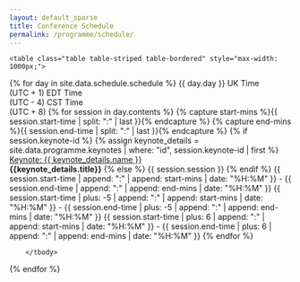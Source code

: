 ```yaml
---
layout: default_sparse
title: Conference Schedule
permalink: /programme/schedule/
---
```



<div class="row pl-2 pr-2 pt-2 pb-2 mx-auto justify-content-center">

	<table class="table table-striped table-bordered" style="max-width: 1000px;">
{% for day in site.data.schedule.schedule %}
	  	<thead class="thead-dark">
		  	<!--<tr><th scope="col" colspan="4">{{ day.day }}</th></tr>
		    <tr><th scope="col">Session</th>
		        <th scope="col">UK Time<br>(UTC + 1)</th>
		        <th scope="col">EDT Time<br>(UTC - 4)</th>
		        <th scope="col">CST Time<br>(UTC + 8)</th>
		    </tr>-->
		    <tr><th scope="col">{{ day.day }}</th>
		        <th scope="col" style="text-align: center;">UK Time<br>(UTC + 1)</th>
		        <th scope="col" style="text-align: center;">EDT Time<br>(UTC - 4)</th>
		        <th scope="col" style="text-align: center;">CST Time<br>(UTC + 8)</th>
		    </tr>
	    </thead>
        <tbody>
        	{% for session in day.contents %}
        		{% capture start-mins %}{{ session.start-time | split: ":" | last }}{% endcapture %}
        		{% capture end-mins %}{{ session.end-time | split: ":" | last }}{% endcapture %}
            <tr>
                <td>
                	{% if session.keynote-id %}
                		{% assign keynote_details = site.data.programme.keynotes | where: "id", session.keynote-id | first %}
                		<a href="{{site.baseurl}}/programme/keynotes/#{{session.keynote-id}}">Keynote: {{ keynote_details.name }}</a><br><b>{{keynote_details.title}}</b>
                	{% else %}
                		{{ session.session }}
                	{% endif %}
            	</td>
                <td style="text-align: center;">
                	{{ session.start-time | append: ":" | append: start-mins | date: "%H:%M" }} - 
                    {{ session.end-time   | append: ":" | append: end-mins | date: "%H:%M" }}</td>
                <td style="text-align: center;">
                	{{ session.start-time | plus: -5 | append: ":" | append: start-mins | date: "%H:%M" }} - 
                    {{ session.end-time   | plus: -5 | append: ":" | append: end-mins | date: "%H:%M" }}</td>
                <td style="text-align: center;">
                	{{ session.start-time | plus: 6 | append: ":" | append: start-mins | date: "%H:%M" }} - 
                    {{ session.end-time   | plus: 6 | append: ":" | append: end-mins | date: "%H:%M" }}</td>
            </tr>
            {% endfor %}
        </tbody>
        <tbody >
        	
        </tbody>
{% endfor %}
    </table>

</div>




